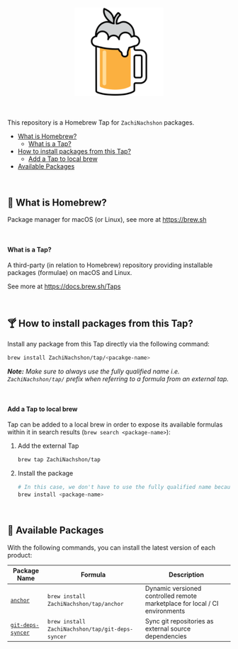 <h3 align="center" id="anchor-logo"><img src="assets/homebrew-256x256.png" height="200"></h3>

<br>

This repository  is a Homebrew Tap for `ZachiNachshon` packages.

- [What is Homebrew?](#what-is-homebrew)
   - [What is a Tap?](#what-is-tap)
- [How to install packages from this Tap?](#installing-packages)
   - [Add a Tap to local brew](#add-tap-to-brew)
- [Available Packages](#available-packages)

<br>

<h2 id="what-is-homebrew">🍺 What is Homebrew?</h2>

Package manager for macOS (or Linux), see more at https://brew.sh

<br>

<h4 id="what-is-tap">What is a Tap?</h4>

A third-party (in relation to Homebrew) repository providing installable
packages (formulae) on macOS and Linux.

See more at https://docs.brew.sh/Taps

<br>

<h2 id="installing-packages">🍸 How to install packages from this Tap?</h2>

Install any package from this Tap directly via the following command:

```bash
brew install ZachiNachshon/tap/<pacakge-name>
```

***Note:** Make sure to always use the fully qualified name i.e. `ZachiNachshon/tap/` prefix when referring to a formula from an external tap.*

<br>

<h4 id="add-tap-to-brew">Add a Tap to local brew</h4>

Tap can be added to a local brew in order to expose its available formulas within it in search results (`brew search <package-name>`):

1. Add the external Tap

   ```bash
   brew tap ZachiNachshon/tap
   ```

2. Install the package

   ```bash
   # In this case, we don't have to use the fully qualified name because we've tapped previously 
   brew install <package-name>
   ```

<br>

<h2 id="available-packages">🍻 Available Packages</h2>

With the following commands, you can install the latest version of each product:

| Package Name | Formula | Description |
| ------------   | ----------  | ------- |
| [`anchor`](https://github.com/ZachiNachshon/anchor) | `brew install ZachiNachshon/tap/anchor` | Dynamic versioned controlled remote marketplace for local / CI environments |
| [`git-deps-syncer`](https://github.com/ZachiNachshon/git-deps-syncer) | `brew install ZachiNachshon/tap/git-deps-syncer` | Sync git repositories as external source dependencies |

<br>